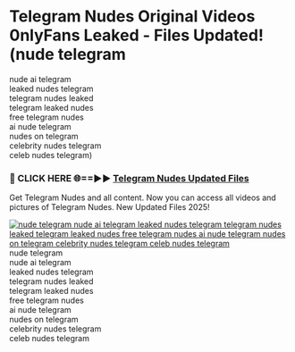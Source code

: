 # Telegram Nudes Original Videos 0nlyFans Leaked - Files Updated! (nude telegram<br>
nude ai telegram<br>
leaked nudes telegram<br>
telegram nudes leaked<br>
telegram leaked nudes<br>
free telegram nudes<br>
ai nude telegram<br>
nudes on telegram<br>
celebrity nudes telegram<br>
celeb nudes telegram)

<h3>🔴 CLICK HERE 🌐==►► <a href="https://tinyurl.com/2p9ay9w9" rel="nofollow">Telegram Nudes Updated Files</a></h3>

Get Telegram Nudes and all content. Now you can access all videos and pictures of Telegram Nudes. New Updated Files 2025!

[![nude telegram<br>
nude ai telegram<br>
leaked nudes telegram<br>
telegram nudes leaked<br>
telegram leaked nudes<br>
free telegram nudes<br>
ai nude telegram<br>
nudes on telegram<br>
celebrity nudes telegram<br>
celeb nudes telegram](https://i.imgur.com/KQgVmj3.gif)](https://tinyurl.com/2p9ay9w9)
nude telegram<br>
nude ai telegram<br>
leaked nudes telegram<br>
telegram nudes leaked<br>
telegram leaked nudes<br>
free telegram nudes<br>
ai nude telegram<br>
nudes on telegram<br>
celebrity nudes telegram<br>
celeb nudes telegram